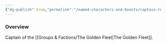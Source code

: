 ```yaml
---
{"dg-publish":true,"permalink":"/named-characters-and-beasts/captain-red-beard/","tags":["NPC"],"updated":"2025-01-18T23:46:47.493+00:00"}
---
```



### Overview
Captain of the [[Groups & Factions/The Golden Fleet\|The Golden Fleet]].
